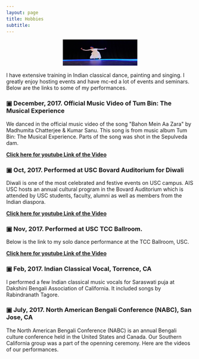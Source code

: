 ```yaml
---
layout: page
title: Hobbies
subtitle: 
---
```


<center>
<figure>
  <img src="img/dance-1.jpg"  height="70" width="200" >
</figure>
</center>

I have extensive training in Indian classical dance, painting and singing. I greatly enjoy hosting events and have mc-ed a lot of events and seminars. Below are the links to some of my performances.


### &#x25A3; December, 2017. Official Music Video of Tum Bin: The Musical Experience

We danced in the official music video of the song "Bahon Mein Aa Zara" by Madhumita Chatterjee & Kumar Sanu. This song is from music album Tum Bin: The Musical Experience. Parts of the song was shot in the Sepulveda dam. 

<a href="https://www.youtube.com/watch?v=bDBjPZix4eE"><b>Click here for youtube Link of the Video</b></a>

### &#x25A3; Oct, 2017. Performed at USC Bovard Auditorium for Diwali

Diwali is one of the most celebrated and festive events on USC campus. AIS USC hosts an annual cultural program in the Bovard Auditorium which is attended by USC students, faculty, alumni as well as members from the Indian diaspora. 

<a href="https://youtu.be/Y2kzaL4mLCw"><b>Click here for youtube Link of the Video</b></a>

### &#x25A3; Nov, 2017. Performed at USC TCC Ballroom.

Below is the link to my solo dance performance at the TCC Ballroom, USC.  

<a href="https://youtu.be/Bahj06-m96k"><b>Click here for youtube Link of the Video</b></a>

### &#x25A3; Feb, 2017. Indian Classical Vocal, Torrence, CA

I performed a few Indian classical music vocals for Saraswati puja at Dakshini Bengali Association of California. It included songs by Rabindranath Tagore.

### &#x25A3; July, 2017. North American Bengali Conference (NABC), San Jose, CA

The North American Bengali Conference (NABC) is an annual Bengali culture conference held in the United States and Canada. Our Southern California group was a part of the openning ceremony. Here are the videos of our performances. 



